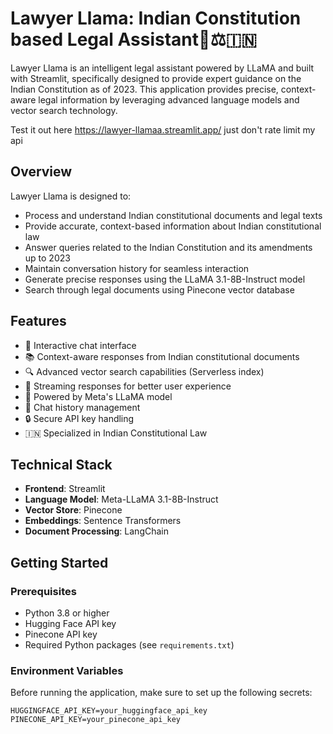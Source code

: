 # Lawyer Llama: Indian Constitution based Legal Assistant🦙⚖️🇮🇳

Lawyer Llama is an intelligent legal assistant powered by LLaMA and built with Streamlit, specifically designed to provide expert guidance on the Indian Constitution as of 2023. This application provides precise, context-aware legal information by leveraging advanced language models and vector search technology.

Test it out here  https://lawyer-llamaa.streamlit.app/ just don't rate limit my api

## Overview

Lawyer Llama is designed to:
- Process and understand Indian constitutional documents and legal texts
- Provide accurate, context-based information about Indian constitutional law
- Answer queries related to the Indian Constitution and its amendments up to 2023
- Maintain conversation history for seamless interaction
- Generate precise responses using the LLaMA 3.1-8B-Instruct model
- Search through legal documents using Pinecone vector database

## Features

- 💬 Interactive chat interface
- 📚 Context-aware responses from Indian constitutional documents
- 🔍 Advanced vector search capabilities (Serverless index)
- 🔄 Streaming responses for better user experience
- 🧠 Powered by Meta's LLaMA model
- 📝 Chat history management
- 🔒 Secure API key handling
- 🇮🇳 Specialized in Indian Constitutional Law

## Technical Stack

- **Frontend**: Streamlit
- **Language Model**: Meta-LLaMA 3.1-8B-Instruct
- **Vector Store**: Pinecone
- **Embeddings**: Sentence Transformers
- **Document Processing**: LangChain

## Getting Started

### Prerequisites

- Python 3.8 or higher
- Hugging Face API key
- Pinecone API key
- Required Python packages (see `requirements.txt`)

### Environment Variables

Before running the application, make sure to set up the following secrets:
```
HUGGINGFACE_API_KEY=your_huggingface_api_key
PINECONE_API_KEY=your_pinecone_api_key
```
